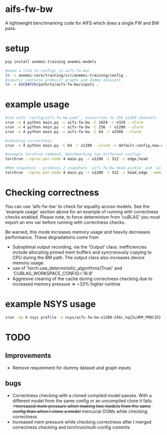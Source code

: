 # aifs-fw-bw
A lightweight benchmarking code for AIFS which does a single FW and BW pass. 

# setup
```bash
pip install anemoi-training anemoi-models

#need a link to config/ in aifs-fw-bw/
ln -s anemoi-core/training/src/anemoi-training/config .
#inputs/ contains prebuilt graphs and dummy datasets
ln -s $SCRATCH/path/to/aifs-fw-bw/inputs .

```

# example usage
```bash
#run with 'config/aifs-fw-bw.yaml', overwrites to 256 o1280 channels
srun -n 4 python main.py -c aifs-fw-bw -C 1024 -r n320 --slurm
srun -n 4 python main.py -c aifs-fw-bw -C 256 -r o1280 --slurm
srun -n 4 python main.py -c aifs-fw-bw -C 64 -r o2560 --slurm

#checking correctness
srun -n 4 python main.py -C 64 -r o1280 --slurm -c default-config,new-config --verify 

#example torchrun command, benchmarking two different configs
torchrun --nproc-per-node 4 main.py -r o1280 -C 512 -c edge,head

#Mem snapshots - produces 2 snapshots 'aifs-fw-bw.head.pickle' and 'aifs-fw-bw.edge.pickle'
torchrun --nproc-per-node 4 main.py -r o1280 -C 512 -c head,edge --mem-snapshot
```

# Checking correctness
You can use 'aifs-fw-bw' to check for equality across models. See the 'example usage' section above for an example of running with correctness checks enabled. Please note, to force determinism from 'cuBLAS' you must export an env var before running with correctness checks.

Be warned, this mode increases memory usage and heavily decreases performance. These degradations come from
* Suboptimal output recording, via the 'Output' class. inefficiencies include allocating pinned mem buffers and syncronously copying to CPU during the BM path. The output class also increases device memory usage.
* use of 'torch.use_deterministic_algorithms(True)' and 'CUBLAS_WORKSPACE_CONFIG=:16:8'
* Aggresive clearing of the cache during correctness checking due to increased memory pressure => ~33% higher runtime

# example NSYS usage
```bash
srun -np 4 nsys profile -o nsys/aifs-fw-bw-o1280-256c.%q{SLURM_PROCID} -f true --gpu-metrics-devices=all --cuda-memory true --python-backtrace=cuda python main.py -C 64 -r o1280
```

# TODO
## Improvements
* Remove requirement for dummy dataset and graph inputs
## bugs
* Correctness checking with a cloned compiled model passes. With a different model from the same config or an uncompiled clone it fails.
*~~Increased mem pressure when making two models from the same config than when I clone a model~~ mercurial OOMs while checking correctness
* Increased mem pressure while checking correctness after I merged correctness checking and torchrun/multi-config commits
